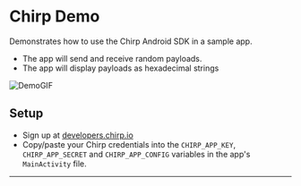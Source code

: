 # Chirp Demo

Demonstrates how to use the Chirp Android SDK in a sample app.

- The app will send and receive random payloads.
- The app will display payloads as hexadecimal strings

![DemoGIF](/Assets/ChirpDemo.gif)

## Setup

- Sign up at [developers.chirp.io](https://developers.chirp.io)
- Copy/paste your Chirp credentials into the `CHIRP_APP_KEY`, `CHIRP_APP_SECRET` and `CHIRP_APP_CONFIG` variables in the app's `MainActivity` file.

----
